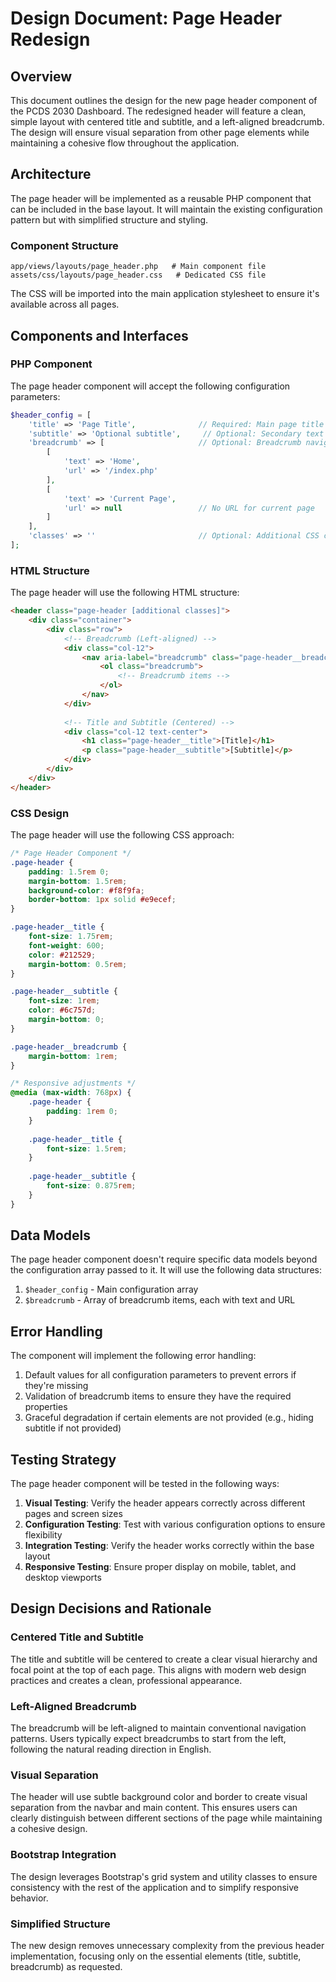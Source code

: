 # Design Document: Page Header Redesign

## Overview

This document outlines the design for the new page header component of the PCDS 2030 Dashboard. The redesigned header will feature a clean, simple layout with centered title and subtitle, and a left-aligned breadcrumb. The design will ensure visual separation from other page elements while maintaining a cohesive flow throughout the application.

## Architecture

The page header will be implemented as a reusable PHP component that can be included in the base layout. It will maintain the existing configuration pattern but with simplified structure and styling.

### Component Structure

```
app/views/layouts/page_header.php   # Main component file
assets/css/layouts/page_header.css   # Dedicated CSS file
```

The CSS will be imported into the main application stylesheet to ensure it's available across all pages.

## Components and Interfaces

### PHP Component

The page header component will accept the following configuration parameters:

```php
$header_config = [
    'title' => 'Page Title',              // Required: Main page title
    'subtitle' => 'Optional subtitle',     // Optional: Secondary text below title
    'breadcrumb' => [                     // Optional: Breadcrumb navigation items
        [
            'text' => 'Home',
            'url' => '/index.php'
        ],
        [
            'text' => 'Current Page',
            'url' => null                 // No URL for current page
        ]
    ],
    'classes' => ''                       // Optional: Additional CSS classes
];
```

### HTML Structure

The page header will use the following HTML structure:

```html
<header class="page-header [additional classes]">
    <div class="container">
        <div class="row">
            <!-- Breadcrumb (Left-aligned) -->
            <div class="col-12">
                <nav aria-label="breadcrumb" class="page-header__breadcrumb">
                    <ol class="breadcrumb">
                        <!-- Breadcrumb items -->
                    </ol>
                </nav>
            </div>
            
            <!-- Title and Subtitle (Centered) -->
            <div class="col-12 text-center">
                <h1 class="page-header__title">[Title]</h1>
                <p class="page-header__subtitle">[Subtitle]</p>
            </div>
        </div>
    </div>
</header>
```

### CSS Design

The page header will use the following CSS approach:

```css
/* Page Header Component */
.page-header {
    padding: 1.5rem 0;
    margin-bottom: 1.5rem;
    background-color: #f8f9fa;
    border-bottom: 1px solid #e9ecef;
}

.page-header__title {
    font-size: 1.75rem;
    font-weight: 600;
    color: #212529;
    margin-bottom: 0.5rem;
}

.page-header__subtitle {
    font-size: 1rem;
    color: #6c757d;
    margin-bottom: 0;
}

.page-header__breadcrumb {
    margin-bottom: 1rem;
}

/* Responsive adjustments */
@media (max-width: 768px) {
    .page-header {
        padding: 1rem 0;
    }
    
    .page-header__title {
        font-size: 1.5rem;
    }
    
    .page-header__subtitle {
        font-size: 0.875rem;
    }
}
```

## Data Models

The page header component doesn't require specific data models beyond the configuration array passed to it. It will use the following data structures:

1. `$header_config` - Main configuration array
2. `$breadcrumb` - Array of breadcrumb items, each with text and URL

## Error Handling

The component will implement the following error handling:

1. Default values for all configuration parameters to prevent errors if they're missing
2. Validation of breadcrumb items to ensure they have the required properties
3. Graceful degradation if certain elements are not provided (e.g., hiding subtitle if not provided)

## Testing Strategy

The page header component will be tested in the following ways:

1. **Visual Testing**: Verify the header appears correctly across different pages and screen sizes
2. **Configuration Testing**: Test with various configuration options to ensure flexibility
3. **Integration Testing**: Verify the header works correctly within the base layout
4. **Responsive Testing**: Ensure proper display on mobile, tablet, and desktop viewports

## Design Decisions and Rationale

### Centered Title and Subtitle

The title and subtitle will be centered to create a clear visual hierarchy and focal point at the top of each page. This aligns with modern web design practices and creates a clean, professional appearance.

### Left-Aligned Breadcrumb

The breadcrumb will be left-aligned to maintain conventional navigation patterns. Users typically expect breadcrumbs to start from the left, following the natural reading direction in English.

### Visual Separation

The header will use subtle background color and border to create visual separation from the navbar and main content. This ensures users can clearly distinguish between different sections of the page while maintaining a cohesive design.

### Bootstrap Integration

The design leverages Bootstrap's grid system and utility classes to ensure consistency with the rest of the application and to simplify responsive behavior.

### Simplified Structure

The new design removes unnecessary complexity from the previous header implementation, focusing only on the essential elements (title, subtitle, breadcrumb) as requested.